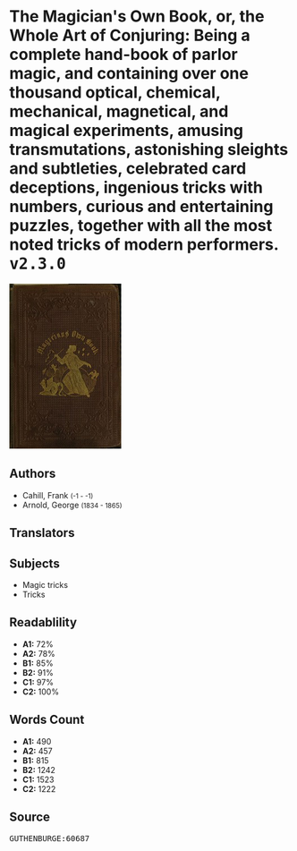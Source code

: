 # The Magician's Own Book, or, the Whole Art of Conjuring: Being a complete hand-book of parlor magic, and containing over one thousand optical, chemical, mechanical, magnetical, and magical experiments, amusing transmutations, astonishing sleights and subtleties, celebrated card deceptions, ingenious tricks with numbers, curious and entertaining puzzles, together with all the most noted tricks of modern performers. <kbd>v2.3.0</kbd>

![](./cover.medium.jpg "")

## Authors


 - Cahill, Frank <small>(-1 - -1)</small>
 - Arnold, George <small>(1834 - 1865)</small>

## Translators



## Subjects


 - Magic tricks
 - Tricks

## Readablility


 - **A1:** 72%
 - **A2:** 78%
 - **B1:** 85%
 - **B2:** 91%
 - **C1:** 97%
 - **C2:** 100%

## Words Count


 - **A1:** 490
 - **A2:** 457
 - **B1:** 815
 - **B2:** 1242
 - **C1:** 1523
 - **C2:** 1222

## Source


<kbd>GUTHENBURGE:60687</kbd>
